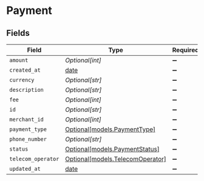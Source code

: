 # Payment


## Fields

| Field                                                                | Type                                                                 | Required                                                             | Description                                                          |
| -------------------------------------------------------------------- | -------------------------------------------------------------------- | -------------------------------------------------------------------- | -------------------------------------------------------------------- |
| `amount`                                                             | *Optional[int]*                                                      | :heavy_minus_sign:                                                   | N/A                                                                  |
| `created_at`                                                         | [date](https://docs.python.org/3/library/datetime.html#date-objects) | :heavy_minus_sign:                                                   | N/A                                                                  |
| `currency`                                                           | *Optional[str]*                                                      | :heavy_minus_sign:                                                   | N/A                                                                  |
| `description`                                                        | *Optional[str]*                                                      | :heavy_minus_sign:                                                   | N/A                                                                  |
| `fee`                                                                | *Optional[int]*                                                      | :heavy_minus_sign:                                                   | N/A                                                                  |
| `id`                                                                 | *Optional[str]*                                                      | :heavy_minus_sign:                                                   | N/A                                                                  |
| `merchant_id`                                                        | *Optional[int]*                                                      | :heavy_minus_sign:                                                   | N/A                                                                  |
| `payment_type`                                                       | [Optional[models.PaymentType]](../models/paymenttype.md)             | :heavy_minus_sign:                                                   | N/A                                                                  |
| `phone_number`                                                       | *Optional[str]*                                                      | :heavy_minus_sign:                                                   | N/A                                                                  |
| `status`                                                             | [Optional[models.PaymentStatus]](../models/paymentstatus.md)         | :heavy_minus_sign:                                                   | N/A                                                                  |
| `telecom_operator`                                                   | [Optional[models.TelecomOperator]](../models/telecomoperator.md)     | :heavy_minus_sign:                                                   | N/A                                                                  |
| `updated_at`                                                         | [date](https://docs.python.org/3/library/datetime.html#date-objects) | :heavy_minus_sign:                                                   | N/A                                                                  |